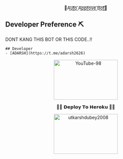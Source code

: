 <p align="center">
🥳A͜͡u͜͡t͜͡o͜͡ A͜͡p͜͡p͜͡r͜͡o͜͡v͜͡e͜͡ B͜͡o͜͡t͜͡👀
</p>

## Developer Preference ⛏️
DONT KANG THIS BOT OR THIS CODE..!!

```
## Developer
- [ADARSH](https://t.me/adarsh2626)
```



<p align="center">
<a href="https://youtube.com/TheClusterCommunity"><img src="https://telegra.ph/file/c16c928fa6d8989c59128.jpg" alt="YouTube-98" border="0" height="125" width="200" align="center" /></a>
</p>


<p align="center">
🧑‍💻 𝗗𝗲𝗽𝗹𝗼𝘆 𝗧𝗼 𝗛𝗲𝗿𝗼𝗸𝘂 👨‍💻
</p>
<p align="center">
<a href="https://heroku.com/deploy?template=https://github.com/utkarshdubey2008/autouserapprove"><img src="https://github.com/utkarshdubey2008/Buttons/blob/utkarshdubey2008/heroku/herokudeploy-01.svg" alt="utkarshdubey2008" border="0" height="125" width="200" align="center" /></a>
</p>

